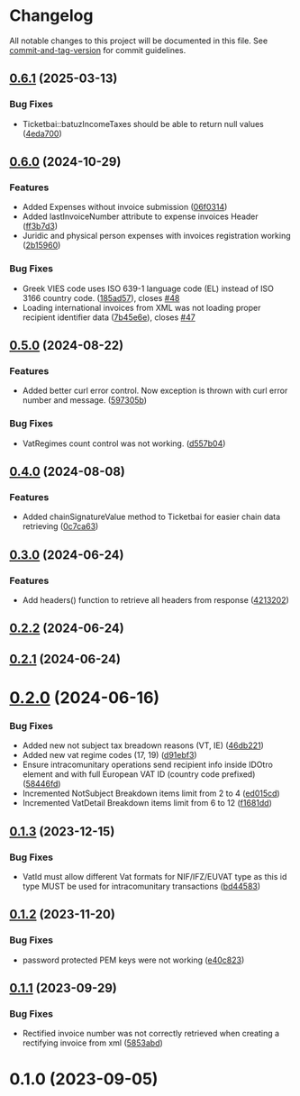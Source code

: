 # Changelog

All notable changes to this project will be documented in this file. See [commit-and-tag-version](https://github.com/absolute-version/commit-and-tag-version) for commit guidelines.

## [0.6.1](https://github.com/Barnetik/tbai-php-lib/compare/v0.6.0...v0.6.1) (2025-03-13)


### Bug Fixes

* Ticketbai::batuzIncomeTaxes should be able to return null values ([4eda700](https://github.com/Barnetik/tbai-php-lib/commit/4eda7004b4c8d3700e5c92943da660f6078bc9ad))

## [0.6.0](https://github.com/Barnetik/tbai-php-lib/compare/v0.5.0...v0.6.0) (2024-10-29)


### Features

* Added Expenses without invoice submission ([06f0314](https://github.com/Barnetik/tbai-php-lib/commit/06f0314e6c0443bfdcec03dbaa08105db730ff54))
* Added lastInvoiceNumber attribute to expense invoices Header ([ff3b7d3](https://github.com/Barnetik/tbai-php-lib/commit/ff3b7d3c5542d6af451b7b454aeb94a9d60a4243))
* Juridic and physical person expenses with invoices registration working ([2b15960](https://github.com/Barnetik/tbai-php-lib/commit/2b15960e10b0143775b32f601bbc85e545dcf392))


### Bug Fixes

* Greek VIES code uses ISO 639-1 language code (EL) instead of ISO 3166 country code. ([185ad57](https://github.com/Barnetik/tbai-php-lib/commit/185ad572d9b0f3a3f6bc808d6bb0ff4a84c4ea8e)), closes [#48](https://github.com/Barnetik/tbai-php-lib/issues/48)
* Loading international invoices from XML was not loading proper recipient identifier data ([7b45e6e](https://github.com/Barnetik/tbai-php-lib/commit/7b45e6ecb9ae861063c1f0796b4738199ef15c2e)), closes [#47](https://github.com/Barnetik/tbai-php-lib/issues/47)

## [0.5.0](https://github.com/Barnetik/tbai-php-lib/compare/v0.4.0...v0.5.0) (2024-08-22)


### Features

* Added better curl error control. Now exception is thrown with curl error number and message. ([597305b](https://github.com/Barnetik/tbai-php-lib/commit/597305b955f39a06a0dd7863a09ca67f9c1bc2ab))


### Bug Fixes

* VatRegimes count control was not working. ([d557b04](https://github.com/Barnetik/tbai-php-lib/commit/d557b048e067e21ad797811550e97368e22cf6bb))

## [0.4.0](https://github.com/Barnetik/tbai-php-lib/compare/v0.3.0...v0.4.0) (2024-08-08)


### Features

* Added chainSignatureValue method to Ticketbai for easier chain data retrieving ([0c7ca63](https://github.com/Barnetik/tbai-php-lib/commit/0c7ca635e35489c77b45298442f5f44eaaec9666))

## [0.3.0](https://github.com/Barnetik/tbai-php-lib/compare/v0.2.2...v0.3.0) (2024-06-24)


### Features

* Add headers() function to retrieve all headers from response ([4213202](https://github.com/Barnetik/tbai-php-lib/commit/42132020d21f68f17218763dbafcf87d4884968e))

## [0.2.2](https://github.com/Barnetik/tbai-php-lib/compare/v0.2.1...v0.2.2) (2024-06-24)

## [0.2.1](https://github.com/Barnetik/tbai-php-lib/compare/v0.2.0...v0.2.1) (2024-06-24)



# [0.2.0](https://github.com/Barnetik/tbai-php-lib/compare/v0.1.3...v0.2.0) (2024-06-16)


### Bug Fixes

* Added new not subject tax breadown reasons (VT, IE) ([46db221](https://github.com/Barnetik/tbai-php-lib/commit/46db2213f63c371eaf38aea365016d5c690586c2))
* Added new vat regime codes (17, 19) ([d91ebf3](https://github.com/Barnetik/tbai-php-lib/commit/d91ebf368fcb13c740e5193c2ef566f28e502eac))
* Ensure intracomunitary operations send recipient info inside IDOtro element and with full European VAT ID (country code prefixed) ([58446fd](https://github.com/Barnetik/tbai-php-lib/commit/58446fdc30e47ff572e010d400ba231aa3eebb57))
* Incremented NotSubject Breakdown items limit from 2 to 4 ([ed015cd](https://github.com/Barnetik/tbai-php-lib/commit/ed015cd37bf14aed602d0b8701c3d482c4b46d41))
* Incremented VatDetail Breakdown items limit from 6 to 12 ([f1681dd](https://github.com/Barnetik/tbai-php-lib/commit/f1681ddb612c7df814da5071c3f0aeae74eb5ea9))



## [0.1.3](https://github.com/Barnetik/tbai-php-lib/compare/v0.1.2...v0.1.3) (2023-12-15)


### Bug Fixes

* VatId must allow different Vat formats for NIF/IFZ/EUVAT type as this id type MUST be used for intracomunitary transactions ([bd44583](https://github.com/Barnetik/tbai-php-lib/commit/bd445838ecb74c9aa9d8379d0d1b3339661bf664))



## [0.1.2](https://github.com/Barnetik/tbai-php-lib/compare/v0.1.1...v0.1.2) (2023-11-20)


### Bug Fixes

* password protected PEM keys were not working ([e40c823](https://github.com/Barnetik/tbai-php-lib/commit/e40c8230b4962e20a862225685c8f34ea7f50699))



## [0.1.1](https://github.com/Barnetik/tbai-php-lib/compare/v0.1.0...v0.1.1) (2023-09-29)


### Bug Fixes

* Rectified invoice number was not correctly retrieved when creating a rectifying invoice from xml ([5853abd](https://github.com/Barnetik/tbai-php-lib/commit/5853abd7980766072161d4cfa57e364730c9aa53))



# 0.1.0 (2023-09-05)
